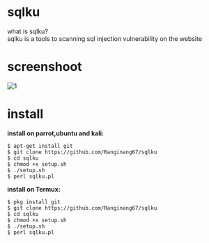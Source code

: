 # sqlku


what is sqlku?<br>sqlku is a tools to scanning sql injection vulnerability on the website

# screenshoot
![1](https://github.com/Ranginang67/sqlku/blob/master/img/ex.png?raw=true)

# install
**install on parrot,ubuntu and kali:**

```
$ apt-get install git
$ git clone https://github.com/Ranginang67/sqlku
$ cd sqlku
$ chmod +x setup.sh
$ ./setup.sh
$ perl sqlku.pl
```

**install on Termux:**

```
$ pkg install git
$ git clone https://github.com/Ranginang67/sqlku
$ cd sqlku
$ chmod +x setup.sh
$ ./setup.sh
$ perl sqlku.pl
```

